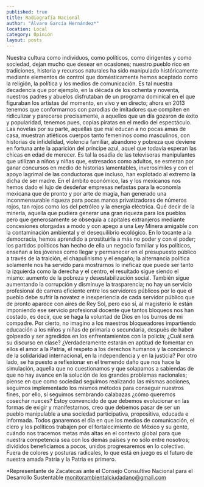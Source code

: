 ```yaml
---
published: true
title: Radiografía Nacional
author: "Álvaro García Hernández*"
location: Local
category: Opinión
layout: posts
---
```


Nuestra cultura como individuos, como políticos, como dirigentes y como sociedad, dejan mucho que desear en ocasiones; nuestro pueblo rico en tradiciones, historia y recursos naturales ha sido manipulado históricamente mediante elementos de control que domésticamente hemos aceptado como la religión, la política y los medios de comunicación. Es tal nuestra decadencia que por ejemplo, en la década de los ochenta y noventa, nuestros padres y abuelos disfrutaban de un programa dominical en el que figuraban los artistas del momento, en vivo y en directo; ahora en 2013 tenemos que conformarnos con parodias de imitadores que compiten en ridiculizar y parecerse precisamente, a aquellos que un día gozaron de éxito y popularidad, tenemos pues, copias piratas en el medio del espectáculo. Las novelas por su parte, aquellas que mal educan a no pocas amas de casa, muestran atléticos cuerpos tanto femeninos como masculinos, con historias de infidelidad, violencia familiar, abandono y pobreza que deviene en fortuna ante la aparición del príncipe azul, aquel que todavía esperan las chicas en edad de merecer. Es tal la osadía de las televisoras manipulantes que utilizan a niños y niñas que, estresados como adultos, se esmeran por ganar concursos en medio de historias lamentables, inverosímiles y con el apoyo lagrimal de las conductoras que incluso, han explotado al extremo la dicha de ser madre. En el ámbito económico, las y los mexicanos nos hemos dado el lujo de desdeñar empresas nefastas para la economía mexicana que de pronto y por arte de magia, han generado una inconmensurable riqueza para pocas manos privatizadoras de números rojos, tan rojos como los del petróleo y la energía eléctrica. Qué decir de la minería, aquella que pudiera generar una gran riqueza para los pueblos pero que generosamente se obsequia a capitales extranjeros mediante concesiones otorgadas a modo y con apego a una Ley Minera amigable con la contaminación ambiental y el desequilibrio ecológico. En lo tocante a la democracia, hemos aprendido a prostituirla a más no poder y con el poder; los partidos políticos han hecho de ella un negocio familiar y los políticos, enseñan a los jóvenes como llegar y permanecer en el presupuesto público a través de la traición, el chapulinismo y el engaño; la alternancia política solamente nos ha servido para mostrarnos lo ineficaz que puede ser tanto la izquierda como la derecha y el centro, el resultado sigue siendo el mismo: aumento de la pobreza y desestabilización social. También sigue aumentando la corrupción y disminuye la trasparencia; no hay un servicio profesional de carrera eficiente entre los servidores públicos por lo que el pueblo debe sufrir la novatez e inexperiencia de cada servidor público que de pronto aparece con aires de Rey Sol, pero eso sí, al magisterio le están imponiendo ese servicio profesional docente que tantos bloqueos nos han costado, es decir, que se haga la voluntad de Dios en los burros de mi compadre. Por cierto, no imagino a los maestros bloqueadores impartiendo educación a los niños y niñas de primaria o secundaria, después de haber golpeado y ser agredidos en los enfrentamientos con la policía; ¿Cuál será su discurso en clase? ¿Verdaderamente estarán en aptitud de fomentar en ellos el amor a la Patria, el respeto a los derechos humanos y la conciencia de la solidaridad internacional, en la independencia y en la justicia? Por otro lado, se ha puesto a reflexionar en el tremendo daño que nos hace la simulación, aquella que no cuestionamos y que solapamos a sabiendas de que no hay avance en la solución de los grandes problemas nacionales; piense en que como sociedad seguimos realizando las mismas acciones, seguimos implementado los mismos métodos para conseguir nuestros fines, por ello, sí seguimos sembrando calabazas ¿cómo queremos cosechar nueces? Estoy convencido de que debemos evolucionar en las formas de exigir y manifestarnos, creo que debemos pasar de ser un pueblo manipulable a una sociedad participativa, propositiva, educada e informada. Todos ganaremos el día en que los medios de comunicación, el clero y los políticos trabajen por el fortalecimiento de México y su gente, cuándo nos tracemos metas más altas en el contexto global para que nuestra competencia sea con los demás países y no sólo entre nosotros; divididos beneficiamos a pocos, unidos progresaremos en lo colectivo. Fuera de colores y posturas radicales, lo que está en juego es el futuro de nuestra amada Patria y la Patria es primero. 

*Representante de Zacatecas ante el 
Consejo Consultivo Nacional para el Desarrollo Sustentable 
monitorambientalciudadano@gmail.com
